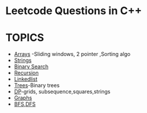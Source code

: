 # Leetcode Questions in C++
# TOPICS
- [Arrays](#arrays) -Sliding windows, 2 pointer ,Sorting algo
- [Strings](#strings)
- [Binary Search](#binary-search)
- [Recursion](#recursion)
- [Linkedlist](#linkedlist)
- [Trees](#trees)-Binary trees
- [DP](#dp)-grids, subsequence,squares,strings
- [Graphs](#graphs)
- [BFS,DFS](#bfs,#dfs)

